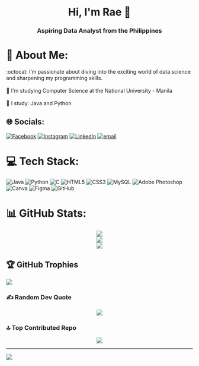 <h1 align="center">Hi, I'm Rae 👋 </h1>
<h3 align="center">Aspiring Data Analyst from the Philippines </h3>



# 💫 About Me:
:octocat: I’m passionate about diving into the exciting world of data science and sharpening my programming skills.<br>
<br>🌟 I'm studying Computer Science at the National University - Manila<br>
<br>🌸 I study: Java and Python


## 🌐 Socials:
[![Facebook](https://img.shields.io/badge/Facebook-%231877F2.svg?logo=Facebook&logoColor=white)](https://facebook.com/rae.paulos.2024) [![Instagram](https://img.shields.io/badge/Instagram-%23E4405F.svg?logo=Instagram&logoColor=white)](https://instagram.com/raesp_berry) [![LinkedIn](https://img.shields.io/badge/LinkedIn-%230077B5.svg?logo=linkedin&logoColor=white)](https://linkedin.com/in/rae-paulos-8969b5249) [![email](https://img.shields.io/badge/Email-D14836?logo=gmail&logoColor=white)](mailto:r.paulos.dev@gmail.com) 

# 💻 Tech Stack:
![Java](https://img.shields.io/badge/java-%23ED8B00.svg?style=for-the-badge&logo=openjdk&logoColor=white) ![Python](https://img.shields.io/badge/python-3670A0?style=for-the-badge&logo=python&logoColor=ffdd54) ![C](https://img.shields.io/badge/c-%2300599C.svg?style=for-the-badge&logo=c&logoColor=white) ![HTML5](https://img.shields.io/badge/html5-%23E34F26.svg?style=for-the-badge&logo=html5&logoColor=white) ![CSS3](https://img.shields.io/badge/css3-%231572B6.svg?style=for-the-badge&logo=css3&logoColor=white) ![MySQL](https://img.shields.io/badge/mysql-4479A1.svg?style=for-the-badge&logo=mysql&logoColor=white) ![Adobe Photoshop](https://img.shields.io/badge/adobe%20photoshop-%2331A8FF.svg?style=for-the-badge&logo=adobe%20photoshop&logoColor=white) ![Canva](https://img.shields.io/badge/Canva-%2300C4CC.svg?style=for-the-badge&logo=Canva&logoColor=white) ![Figma](https://img.shields.io/badge/figma-%23F24E1E.svg?style=for-the-badge&logo=figma&logoColor=white) ![GitHub](https://img.shields.io/badge/github-%23121011.svg?style=for-the-badge&logo=github&logoColor=white)

# 📊 GitHub Stats:
<div align="center">
  <img src="https://github-readme-stats.vercel.app/api?username=rpaulos&theme=codeSTACKr&hide_border=true&include_all_commits=false&count_private=false"/>
  <br/>
  <img src="https://nirzak-streak-stats.vercel.app/?user=rpaulos&theme=codeSTACKr&hide_border=true"/>
  <br/>
  <img src="https://github-readme-stats.vercel.app/api/top-langs/?username=rpaulos&theme=codeSTACKr&hide_border=true&include_all_commits=false&count_private=false&layout=compact"/>
</div>

## 🏆 GitHub Trophies
![](https://github-profile-trophy.vercel.app/?username=rpaulos&theme=radical&no-frame=false&no-bg=true&margin-w=4)

### ✍️ Random Dev Quote
<div align="center">
  <img src="https://quotes-github-readme.vercel.app/api?type=horizontal&theme=radical"/>
</div>

### 🔝 Top Contributed Repo
<div align="center">
  <img src="https://github-contributor-stats.vercel.app/api?username=rpaulos&limit=5&theme=radical&combine_all_yearly_contributions=true"/>
</div>

---

[![](https://visitcount.itsvg.in/api?id=rpaulos&icon=1&color=3)](https://visitcount.itsvg.in)

<!-- Proudly created with GPRM ( https://gprm.itsvg.in ) -->
